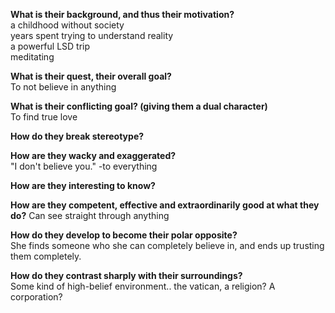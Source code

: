 **What is their background, and thus their motivation?**  
a childhood without society  
years spent trying to understand reality  
a powerful LSD trip  
meditating  

**What is their quest, their overall goal?**  
To not believe in anything  

**What is their conflicting goal? (giving them a dual character)**  
To find true love

**How do they break stereotype?**  

**How are they wacky and exaggerated?**  
"I don't believe you." -to everything  

**How are they interesting to know?**  

**How are they competent, effective and extraordinarily good at what they do?**
Can see straight through anything

**How do they develop to become their polar opposite?**  
She finds someone who she can completely believe in, and ends up trusting them completely.

**How do they contrast sharply with their surroundings?**    
Some kind of high-belief environment.. the vatican, a religion? A corporation?
